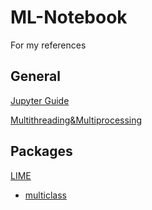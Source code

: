 # ML-Notebook
For my references

## General
[Jupyter Guide](https://www.jianshu.com/p/91365f343585)

[Multithreading&Multiprocessing](https://timber.io/blog/multiprocessing-vs-multithreading-in-python-what-you-need-to-know/)

## Packages 

[LIME](https://github.com/marcotcr/lime)

- [multiclass](https://marcotcr.github.io/lime/tutorials/Lime%20-%20multiclass.html)
